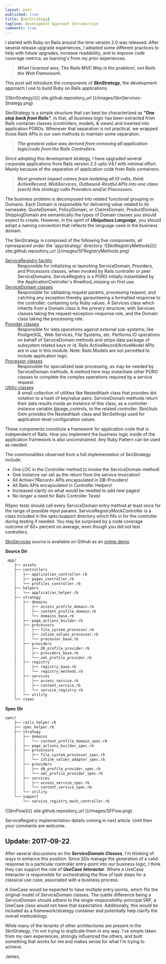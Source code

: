 ```yaml
---
layout: post
published: true
title: [SknStrategy]
tagline: Development Approach Introduction
comments: true
---
```


I started with Ruby on Rails around the time version 2.0 was released.  After several release upgrade experiences, I adopted
some different practices to help with future upgrades, increase readability, and to improve code
coverage metrics; as learning's from my prior experiences.

> **_What I learned was; The Rails MVC Way is the problem!, not Rails the Web Framework._**

This post will introduce the components of **_SknStrategy_**, the development approach I
use to build Ruby on Rails applications.

![SknStrategy]({{ site.github.repository_url }}/images/SknServices-Strategy.png)

SknStrategy is a simple structure that can best be characterized as **_"One step back from Rails"_**.   In
that, all business logic has been extracted from Rails container classes (controllers, models, & views) and
inserted into application POROs. Whenever that separation is not practical, we wrapped those Rails APIs in our
own methods to maintain some separation.

> **_The greatest value was derived from removing all application logic/code from the Rails Controllers._**

Since adopting this development strategy, I have upgraded several corporate applications from Rails
version 2.3 upto V4.1 with minimal effort.  Mainly because of the separation of application code from
Rails containers.

> **_Next greatest impact comes from isolating all IO calls, think ActiveRecord, WebServices, Outbound-Restful APIs into one class (each) this strategy calls Providers and/or Processors._**

The business problem is decomposed into related functional grouping or Domains.  Each Domain is responsible
for delivering value related to its namesake.  QuoteDomain, PolicyDomain, or ClaimsDomain, ProductDomain,
ShippingDomain are semantically the types of Domain classes you should expect to create.  However, in the spirit
of **_Ubiquitous Language_**, you should adopt a naming convention that reflects the language used in the business domain.

The SknStrategy is composed of the following five components, all  namespaced under the 'app/strategy' directory:
![SknRegistryMethods]({{ site.github.repository_url }}/images/SFRegistryMethods.png)
<dl>
<dt><a href="{% post_url 2017-09-09-sknstrategy-serviceregistry %}">ServiceRegistry facility</a></dt>
<dd>Responsible for initializing or launching ServiceDomain, Providers, and Processors classes, when invoked by Rails
controller or peer ServiceDomains.  ServiceRegistry is a PORO initially instantiated by the ApplicationController's
#method_missing on first use.</dd>

<dt><a href="{% post_url 2017-09-08-sknstrategy-servicerdomains %}">ServiceDomain classes</a></dt>
<dd>Responsible for validating request params, processing request, and catching any exception thereby garaunteeing
a formatted response to the controller; containing only Ruby values.  A Services class which inherits from a Domain
class is the primary structure; with Services classes taking the request-exception-response role, and the Domain class
taking the processing role.</dd>

<dt><a href="{% post_url 2017-09-07-sknstrategy-providers %}">Provider classes</a></dt>
<dd>Responsible for data operations against external sub-systems; like PostgreSQL, Web Services, File Systems, etc.
Performs IO operations on behalf of ServiceDomain methods and strips data package of subsystem related keys or id.
Rails ActiveRecord/ActiveModel APIs are in use in this module.  Note: Rails Models are not permitted to include application logic.</dd>

<dt><a href="{% post_url 2017-09-06-sknstrategy-processors %}">Processor classes</a></dt>
<dd>Responsible for specialized task processing, as may be needed by ServiceDomain methods.  A method here may instantiate
other PORO classes to complete the complex operations required by a service request.</dd>

<dt><a href="{% post_url 2017-09-05-sknstrategy-utilities %}">Utility classes</a></dt>
<dd>A small collection of utilities like NestedHash class that provides dot notation to a hash of key/value pairs.
ServiceDomain methods return their data results inside an instance of this class, as a controller instance variable @page_controls,
to the related controller.  SknUtuls Gem provides the NestedHash class and SknSettings used for application-level configuration values.</dd>
</dl>

These components constitute a framework for application code that is independent of Rails.  How you implement the
business logic inside of the application framework is also unconstrained.  Any Ruby Pattern can be used as needed.

The commonalities observed from a full implementation of SknStrategy include:
* One LOC in the Controller method to invoke the ServiceDomain method!
* One instance var set as the return from the service invocation!
* All Active<?Record> APIs encapsulated in DB-Providers!
* All Rails APIs encapsulated in Controller Helpers!
* Increased clarity on what would be needed to add new pages!
* No longer a need for Rails Controller Tests!

RSpec tests should call every ServiceDomain entry method at least once for the range of possible input params.
ServiceRegistryMockController is a class included in the spec/support directory which fills in for the controller
during testing if needed.  You may be surprised by a code coverage outcome of 80+ percent on average, even though you
did not test controllers.

[SknServices](https://skoona.github.io/SknServices/) source is available on Github as an [online demo](http://vserv.skoona.net:8080/pages/help)

**Source Dir**
```bash
 app/
    ├── assets
    ├── controllers
    │   ├── application_controller.rb
    │   ├── pages_controller.rb
    │   └── profiles_controller.rb
    ├── helpers
    │   └── application_helper.rb
    ├── strategy
    │   ├── domains
    │   │   ├── access_profile_domain.rb
    │   │   ├── content_profile_domain.rb
    │   │   └── domains_base.rb
    │   ├── page_actions_builder.rb
    │   ├── processors
    │   │   ├── file_system_processor.rb
    │   │   ├── inline_values_processor.rb
    │   │   └── processor_base.rb
    │   ├── providers
    │   │   ├── db_profile_provider.rb
    │   │   ├── providers_base.rb
    │   │   └── xml_profile_provider.rb
    │   ├── registry
    │   │   ├── registry_base.rb
    │   │   └── registry_methods.rb
    │   ├── services
    │   │   ├── access_service.rb
    │   │   ├── content_service.rb
    │   │   └── service_registry.rb
    │   └── utility
    └── views
```
**Spec Dir**
```bash
spec/
    ├── rails_helper.rb
    ├── spec_helper.rb
    ├── strategy
    │   ├── domains
    │   │   └── content_profile_domain_spec.rb
    │   ├── page_actions_builder_spec.rb
    │   ├── processors
    │   │   ├── file_system_processor_spec.rb
    │   │   └── inline_values_adapter_spec.rb
    │   ├── providers
    │   │   ├── db_profile_provider_spec.rb
    │   │   └── xml_profile_provider_spec.rb
    │   ├── services
    │   │   ├── access_service_spec.rb
    │   │   └── content_service_spec.rb
    │   └── utility
    └── support
        └── service_registry_mock_controller.rb
```

![SknFlow]({{ site.github.repository_url }}/images/SFFlow.png)

ServiceRegistry implementation details coming in next article.  Until then your comments are welcome.


## Update:  2017-09-22
After several discussions on the **_ServiceDomain Classes_**, I'm thinking of ways to enhance this position.  Since SDs manage the generation
of a valid response to a particular controller entry-point into our business logic, I think they can support the role of **_UseCase Interactor_**.  Where
a UseCase Interactor is responsible for orchestrating the flow of task steps for a classical use case, associated with a business process.

A UseCase would be expected to have multiple entry-points, which fits the original model of ServiceDomain classes.  The subtle difference being a ServiceDomain
should adhere to the single-responsibility-principal SRP, a UseCase class would not have that expectation.  Additionally, this would be included as a
framework/strategy container and potentially help clarify the overall methodology.

While many of the tenants of other architectures are present in the SknStrategy, I'm not trying to duplicate them in any way.  I've simple taken from my own
experiences, strongly influenced the others, and built something that works for me and makes sense for what I'm trying to achieve.



James,


